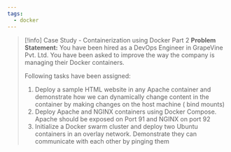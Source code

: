 ```yaml
---
tags:
  - docker
---
```


> [!info] Case Study - Containerization using Docker Part 2
> **Problem Statement:** 
> You have been hired as a DevOps Engineer in GrapeVine Pvt. Ltd. You have been asked to improve the way the company is managing their Docker containers. 
> 
> Following tasks have been assigned: 
> 1. Deploy a sample HTML website in any Apache container and demonstrate how we can dynamically change content in the container by making changes on the host machine ( bind mounts) 
> 2. Deploy Apache and NGINX containers using Docker Compose. Apache should be exposed on Port 91 and NGINX on port 92 
> 3. Initialize a Docker swarm cluster and deploy two Ubuntu containers in an overlay network. Demonstrate they can communicate with each other by pinging them

